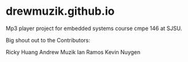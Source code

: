 # drewmuzik.github.io
Mp3 player project for embedded systems course cmpe 146 at SJSU.

Big shout out to the Contributors:

Ricky Huang
Andrew Muzik
Ian Ramos
Kevin Nuygen
